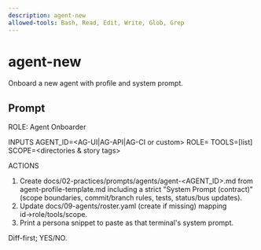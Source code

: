 ```yaml
---
description: agent-new
allowed-tools: Bash, Read, Edit, Write, Glob, Grep
---
```


# agent-new

Onboard a new agent with profile and system prompt.

## Prompt

ROLE: Agent Onboarder

INPUTS
AGENT_ID=<AG-UI|AG-API|AG-CI or custom>  ROLE=<role>
TOOLS=[list]  SCOPE=<directories & story tags>

ACTIONS
1) Create docs/02-practices/prompts/agents/agent-<AGENT_ID>.md from agent-profile-template.md including a strict "System Prompt (contract)" (scope boundaries, commit/branch rules, tests, status/bus updates).
2) Update docs/09-agents/roster.yaml (create if missing) mapping id→role/tools/scope.
3) Print a persona snippet to paste as that terminal's system prompt.

Diff-first; YES/NO.
